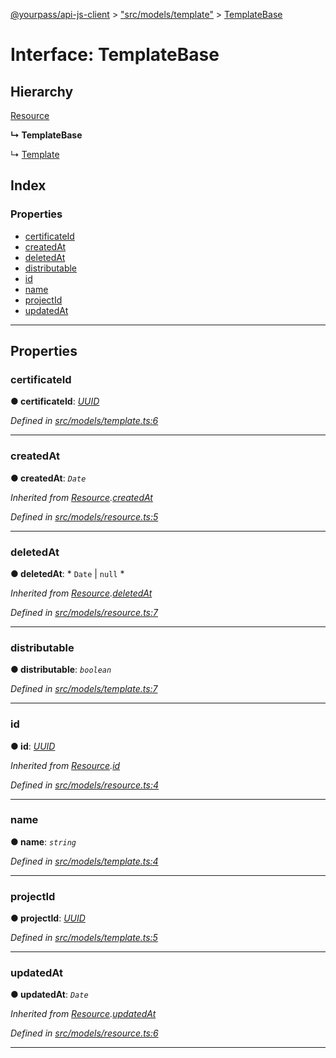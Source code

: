 [@yourpass/api-js-client](../README.md) > ["src/models/template"](../modules/_src_models_template_.md) > [TemplateBase](../interfaces/_src_models_template_.templatebase.md)

# Interface: TemplateBase

## Hierarchy

 [Resource](_src_models_resource_.resource.md)

**↳ TemplateBase**

↳  [Template](_src_models_template_.template.md)

## Index

### Properties

* [certificateId](_src_models_template_.templatebase.md#certificateid)
* [createdAt](_src_models_template_.templatebase.md#createdat)
* [deletedAt](_src_models_template_.templatebase.md#deletedat)
* [distributable](_src_models_template_.templatebase.md#distributable)
* [id](_src_models_template_.templatebase.md#id)
* [name](_src_models_template_.templatebase.md#name)
* [projectId](_src_models_template_.templatebase.md#projectid)
* [updatedAt](_src_models_template_.templatebase.md#updatedat)

---

## Properties

<a id="certificateid"></a>

###  certificateId

**● certificateId**: *[UUID](../modules/_src_models_uuid_.md#uuid)*

*Defined in [src/models/template.ts:6](https://github.com/yourpass/yourpass-api-js-client/blob/4c01e04/src/models/template.ts#L6)*

___
<a id="createdat"></a>

###  createdAt

**● createdAt**: *`Date`*

*Inherited from [Resource](_src_models_resource_.resource.md).[createdAt](_src_models_resource_.resource.md#createdat)*

*Defined in [src/models/resource.ts:5](https://github.com/yourpass/yourpass-api-js-client/blob/4c01e04/src/models/resource.ts#L5)*

___
<a id="deletedat"></a>

###  deletedAt

**● deletedAt**: * `Date` &#124; `null`
*

*Inherited from [Resource](_src_models_resource_.resource.md).[deletedAt](_src_models_resource_.resource.md#deletedat)*

*Defined in [src/models/resource.ts:7](https://github.com/yourpass/yourpass-api-js-client/blob/4c01e04/src/models/resource.ts#L7)*

___
<a id="distributable"></a>

###  distributable

**● distributable**: *`boolean`*

*Defined in [src/models/template.ts:7](https://github.com/yourpass/yourpass-api-js-client/blob/4c01e04/src/models/template.ts#L7)*

___
<a id="id"></a>

###  id

**● id**: *[UUID](../modules/_src_models_uuid_.md#uuid)*

*Inherited from [Resource](_src_models_resource_.resource.md).[id](_src_models_resource_.resource.md#id)*

*Defined in [src/models/resource.ts:4](https://github.com/yourpass/yourpass-api-js-client/blob/4c01e04/src/models/resource.ts#L4)*

___
<a id="name"></a>

###  name

**● name**: *`string`*

*Defined in [src/models/template.ts:4](https://github.com/yourpass/yourpass-api-js-client/blob/4c01e04/src/models/template.ts#L4)*

___
<a id="projectid"></a>

###  projectId

**● projectId**: *[UUID](../modules/_src_models_uuid_.md#uuid)*

*Defined in [src/models/template.ts:5](https://github.com/yourpass/yourpass-api-js-client/blob/4c01e04/src/models/template.ts#L5)*

___
<a id="updatedat"></a>

###  updatedAt

**● updatedAt**: *`Date`*

*Inherited from [Resource](_src_models_resource_.resource.md).[updatedAt](_src_models_resource_.resource.md#updatedat)*

*Defined in [src/models/resource.ts:6](https://github.com/yourpass/yourpass-api-js-client/blob/4c01e04/src/models/resource.ts#L6)*

___

